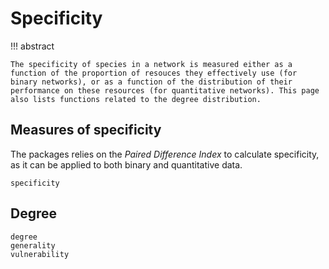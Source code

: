 # Specificity

!!! abstract

    The specificity of species in a network is measured either as a function of the proportion of resouces they effectively use (for binary networks), or as a function of the distribution of their performance on these resources (for quantitative networks). This page also lists functions related to the degree distribution.

## Measures of specificity

The packages relies on the *Paired Difference Index* to calculate specificity,
as it can be applied to both binary and quantitative data.

```@docs
specificity
```

## Degree

```@docs
degree
generality
vulnerability
```
